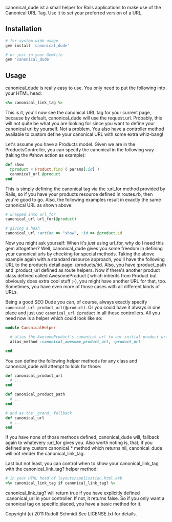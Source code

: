 canonical_dude ist a small helper for Rails applications to make use of the Canonical URL Tag. Use it to set your
preferred version of a URL.

## Installation

```ruby
# for system wide usage
gem install 'canonical_dude'

# or just in your Gemfile
gem 'canonical_dude'
```


## Usage
canonical_dude is really easy to use. You only need to put the following into your HTML head:

```ruby
<%= canonical_link_tag %>
```

This is it, you'll now see the canonical URL tag for your current page, because by default, canonical_dude will use the
request.url. Probably, this will not quite be what you are looking for since you want to define your canonical url by
yourself. Not a problem. You also have a controller method available to custom define your canonical URL with some
extra whiz-bang!

Let's assume you have a Products model. Given we are in the ProductsController, you can specify the canonical in the
following way (taking the #show action as example):

```ruby
def show
  @product = Product.find ( params[:id] )
  canonical_url @product
end
```

This is simply defining the canonical tag via the :url_for method provided by Rails, so if you have your products
resource defined in routes.rb, then you're good to go. Also, the following examples result in exactly the same
canonical URL as shown above:

```ruby
# wrapped into url_for
canonical_url url_for(@product)

# giving a hash
canonical_url :action => "show", :id => @product.id
```

Now you might ask yourself: When it's _just_ using url_for, why do I need this gem altogether? Well, canonical_dude
gives you some freedom in defining your canonical urls by checking for special methods. Taking the above example again
with a standard rasource approach, you'll have the following URL to the products detail page: /products/:id.
Also, you have :product_path and :product_url defined as route helpers. Now if there's another product class defined
called AwesomeProduct ( which inherits from Product but obviously does extra cool stuff ;-), you might have another
URL for that, too. Sometimes, you have even more of those cases with all different kinds of URLs.

Being a good SEO Dude you can, of course, always exactly specify `canonical_url product_url(@product)`. Or you could
have it always in one place and just use `canonical_url @product` in all those controllers. All you need now is a helper
which could look like so:

```ruby
module CanonicalHelper

  # alias the AwesomeProduct's canonical url to our initial product url without affecting the awesome_product_url
  alias_method :canonical_awesome_product_url, :product_url

end
```


You can define the following helper methods for any class and canonical_dude will attempt to look for those:

```ruby
def canonical_product_url
  # ...
end

def canonical_product_path
  # ...
end

# and as the _grand_ fallback
def canonical_url
  # ...
end
```


If you have none of those methods defined, canonical_dude will, fallback again to whatevery :url_for gives you.
Also worth noting is, that, if you defined any custom canonical_* method which returns nil, canonical_dude will not
render the canonical_link_tag.

Last but not least, you can control when to show your canonical_link_tag with the canonical_link_tag? helper method:

```ruby
# in your HTML head of layouts/application.html.erb
<%= canonical_link_tag if canonical_link_tag? %>
```


canonical_link_tag? will return true if you have explicitly defined :canonical_url in your controller. If not, it returns
false. So if you only want a canonical tag on specific placed, you have a basic method for it.


Copyright (c) 2011 Rudolf Schmidt See LICENSE.txt for details.
